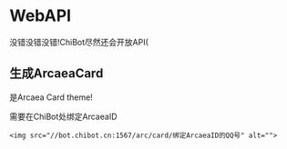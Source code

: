# WebAPI

没错没错没错!ChiBot尽然还会开放API(

## 生成ArcaeaCard

是Arcaea Card theme!

需要在ChiBot处绑定ArcaeaID

```
<img src="//bot.chibot.cn:1567/arc/card/绑定ArcaeaID的QQ号" alt="">
```

